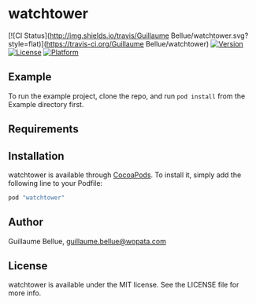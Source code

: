 # watchtower

[![CI Status](http://img.shields.io/travis/Guillaume Bellue/watchtower.svg?style=flat)](https://travis-ci.org/Guillaume Bellue/watchtower)
[![Version](https://img.shields.io/cocoapods/v/watchtower.svg?style=flat)](http://cocoapods.org/pods/watchtower)
[![License](https://img.shields.io/cocoapods/l/watchtower.svg?style=flat)](http://cocoapods.org/pods/watchtower)
[![Platform](https://img.shields.io/cocoapods/p/watchtower.svg?style=flat)](http://cocoapods.org/pods/watchtower)

## Example

To run the example project, clone the repo, and run `pod install` from the Example directory first.

## Requirements

## Installation

watchtower is available through [CocoaPods](http://cocoapods.org). To install
it, simply add the following line to your Podfile:

```ruby
pod "watchtower"
```

## Author

Guillaume Bellue, guillaume.bellue@wopata.com

## License

watchtower is available under the MIT license. See the LICENSE file for more info.
